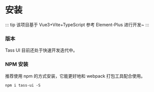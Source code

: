 # 安装

::: tip
该项目基于 Vue3+Vite+TypeScript 参考 Element-Plus 进行开发~
:::

### 版本

Tass UI 目前还处于快速开发迭代中。

### NPM 安装

推荐使用 npm 的方式安装，它能更好地和 webpack 打包工具配合使用。

```
npm i tass-ui -S
```
